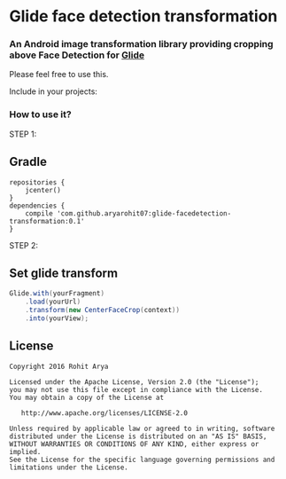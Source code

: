 
# Glide face detection transformation

### An Android image transformation library providing cropping above Face Detection for [Glide](https://github.com/bumptech/glide)

Please feel free to use this.

Include in your projects:

### How to use it?

STEP 1:

Gradle
-------

```
repositories {
    jcenter()
}
dependencies {
    compile 'com.github.aryarohit07:glide-facedetection-transformation:0.1'
}
```

STEP 2:

Set glide transform
-------

```java
Glide.with(yourFragment)
    .load(yourUrl)
    .transform(new CenterFaceCrop(context))
    .into(yourView);
```

License
-------

    Copyright 2016 Rohit Arya

    Licensed under the Apache License, Version 2.0 (the "License");
    you may not use this file except in compliance with the License.
    You may obtain a copy of the License at

       http://www.apache.org/licenses/LICENSE-2.0

    Unless required by applicable law or agreed to in writing, software
    distributed under the License is distributed on an "AS IS" BASIS,
    WITHOUT WARRANTIES OR CONDITIONS OF ANY KIND, either express or implied.
    See the License for the specific language governing permissions and
    limitations under the License.
